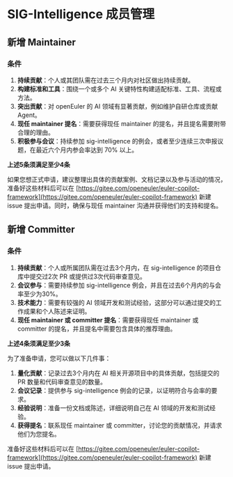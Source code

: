 # SIG-Intelligence 成员管理

## 新增 Maintainer

### 条件

1. **持续贡献**：个人或其团队需在过去三个月内对社区做出持续贡献。
2. **构建标准和工具**：围绕一个或多个 AI 关键特性构建适配标准、工具、流程或方法。
3. **突出贡献**：对 openEuler 的 AI 领域有显著贡献，例如维护自研仓库或贡献 Agent。
4. **现任 maintainer 提名**：需要获得现任 maintainer 的提名，并且提名需要附带合理的理由。
5. **积极参与会议**：持续参加 sig-intelligence 的例会，或者至少连续三次申报议题，在最近六个月内参会率达到 70% 以上。

**上述5条须满足至少4条**

如果您想正式申请，建议整理出具体的贡献案例、文档记录以及参与活动的情况，准备好这些材料后可以在 [https://gitee.com/openeuler/euler-copilot-framework](https://gitee.com/openeuler/euler-copilot-framework) 新建 issue 提出申请。同时，确保与现任 maintainer 沟通并获得他们的支持和提名。

## 新增 Committer

### 条件

1. **持续贡献**：个人或所属团队需在过去3个月内，在 sig-intelligence 的项目仓库中提交过2次 PR 或提供过3次代码审查意见。
2. **会议参与**：需要持续参加 sig-intelligence 例会，并且在过去6个月内的与会率至少为30%。
3. **技术能力**：需要有较强的 AI 领域开发和测试经验，这部分可以通过提交的工作成果和个人陈述来证明。
4. **现任 maintainer 或 committer 提名**：需要获得现任 maintainer 或 committer 的提名，并且提名中需要包含具体的推荐理由。

**上述4条须满足至少3条**

为了准备申请，您可以做以下几件事：

1. **量化贡献**：记录过去3个月内在 AI 相关开源项目中的具体贡献，包括提交的 PR 数量和代码审查意见的数量。
2. **会议记录**：提供参与 sig-intelligence 例会的记录，以证明符合与会率的要求。
3. **经验说明**：准备一份文档或陈述，详细说明自己在 AI 领域的开发和测试经验。
4. **获得提名**：联系现任 maintainer 或 committer，讨论您的贡献情况，并请求他们为您提名。

准备好这些材料后可以在 [https://gitee.com/openeuler/euler-copilot-framework](https://gitee.com/openeuler/euler-copilot-framework) 新建 issue 提出申请。